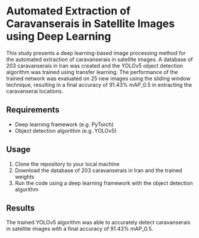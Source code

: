 # Automated Extraction of Caravanserais in Satellite Images using Deep Learning

This study presents a deep learning-based image processing method for the automated extraction of caravanserais in satellite images. A database of 203 caravanserais in Iran was created and the YOLOv5 object detection algorithm was trained using transfer learning. The performance of the trained network was evaluated on 25 new images using the sliding window technique, resulting in a final accuracy of 91.43% mAP_0.5 in extracting the caravanserai locations.

## Requirements

- Deep learning framework (e.g. PyTorch)
- Object detection algorithm (e.g. YOLOv5)

## Usage

1. Clone the repository to your local machine
2. Download the database of 203 caravanserais in Iran and the trained weights
3. Run the code using a deep learning framework with the object detection algorithm

## Results

The trained YOLOv5 algorithm was able to accurately detect caravanserais in satellite images with a final accuracy of 91.43% mAP_0.5.

